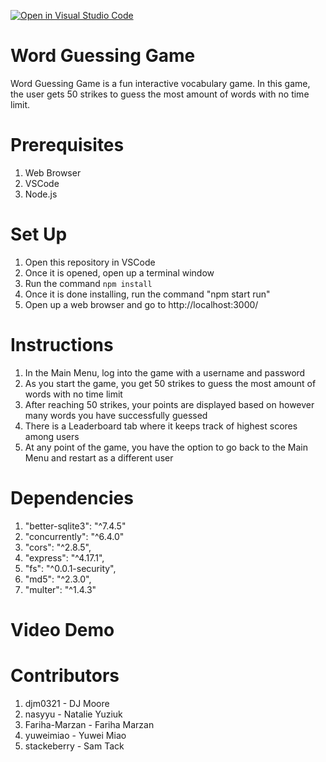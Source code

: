 [![Open in Visual Studio Code](https://classroom.github.com/assets/open-in-vscode-f059dc9a6f8d3a56e377f745f24479a46679e63a5d9fe6f495e02850cd0d8118.svg)](https://classroom.github.com/online_ide?assignment_repo_id=6459320&assignment_repo_type=AssignmentRepo)
# Word Guessing Game

Word Guessing Game is a fun interactive vocabulary game. In this game, the user gets 50 strikes to guess the most amount of words with no time limit. 

# Prerequisites

1. Web Browser
2. VSCode
3. Node.js

# Set Up

1. Open this repository in VSCode
2. Once it is opened, open up a terminal window
3. Run the command `npm install`
4. Once it is done installing, run the command "npm start run"
5. Open up a web browser and go to http://localhost:3000/

# Instructions

1. In the Main Menu, log into the game with a username and password 
2. As you start the game, you get 50 strikes to guess the most amount of words with no time limit
3. After reaching 50 strikes, your points are displayed based on however many words you have successfully guessed
4. There is a Leaderboard tab where it keeps track of highest scores among users
5. At any point of the game, you have the option to go back to the Main Menu and restart as a different user


# Dependencies 

1. "better-sqlite3": "^7.4.5"
2. "concurrently": "^6.4.0"
3. "cors": "^2.8.5",
4. "express": "^4.17.1",
5. "fs": "^0.0.1-security",
6. "md5": "^2.3.0",
7. "multer": "^1.4.3"

# Video Demo

# Contributors

1. djm0321 - DJ Moore
2. nasyyu - Natalie Yuziuk
3. Fariha-Marzan - Fariha Marzan
4. yuweimiao - Yuwei Miao
5. stackeberry - Sam Tack
